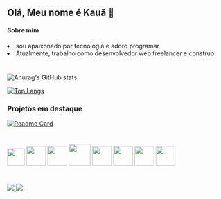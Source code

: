 

## Olá, Meu nome é Kauã 👋

#### Sobre mim

<li> sou apaixonado por tecnologia e adoro programar</li>
<li>Atualmente, trabalho como desenvolvedor web freelancer e construo</li>



# 

![Anurag's GitHub stats](https://github-readme-stats.vercel.app/api?username=kauaj-silva&show_icons=true&theme=tokyonight)

[![Top Langs](https://github-readme-stats.vercel.app/api/top-langs/?username=kauaj-silva&&theme=tokyonight)](https://github.com/anuraghazra/github-readme-stats)



### Projetos em destaque
[![Readme Card](https://github-readme-stats.vercel.app/api/pin/?username=kauaj-silva&repo=Dsolutions&theme=tokyonight)](https://github.com/anuraghazra/github-readme-stats)



#


<div>
    <img src="https://cdn.jsdelivr.net/gh/devicons/devicon/icons/react/react-original.svg" width=40px/>
    <img src="https://cdn.jsdelivr.net/gh/devicons/devicon/icons/javascript/javascript-original.svg" width=45px/>
    <img src="https://cdn.jsdelivr.net/gh/devicons/devicon/icons/typescript/typescript-original.svg" width=45px/>
    <img src="https://cdn.jsdelivr.net/gh/devicons/devicon/icons/bootstrap/bootstrap-original.svg" width=50px/>
    <img src="https://cdn.jsdelivr.net/gh/devicons/devicon/icons/css3/css3-original.svg" width=45px/>
    <img src="https://cdn.jsdelivr.net/gh/devicons/devicon/icons/html5/html5-original.svg" width=45px/>
    <img src="https://cdn.jsdelivr.net/gh/devicons/devicon/icons/php/php-original.svg" width=45px/>
    <img src="https://cdn.jsdelivr.net/gh/devicons/devicon/icons/mysql/mysql-original-wordmark.svg" width=45px/>

    
</div>

#

<a href="https://linkedin.com/in/kauãsilva" target="_blank">
    <img src="https://img.shields.io/badge/LinkedIn-0077B5?style=for-the-badge&logo=linkedin&logoColor=white"/>
    </a>

<a href="mailto:kauadariomello@gmail.com" target="_blank">
    <img src="https://img.shields.io/badge/Gmail-D14836?style=for-the-badge&logo=gmail&logoColor=white"/>
    </a>
